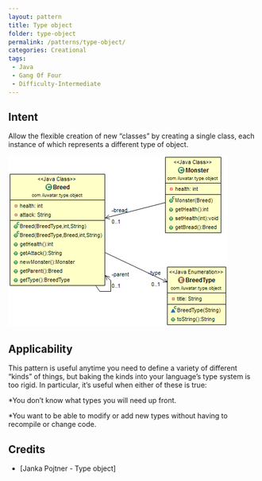 ```yaml
---
layout: pattern
title: Type object
folder: type-object
permalink: /patterns/type-object/
categories: Creational
tags:
 - Java
 - Gang Of Four
 - Difficulty-Intermediate
---
```


## Intent
Allow the flexible creation of new “classes” by creating a single class, each instance of which represents a different type of object.

![alt text](./etc/type-object.png "Type object")

## Applicability
This pattern is useful anytime you need to define a variety of different “kinds” of things, but baking the kinds into your language’s type system is too rigid. In particular, it’s useful when either of these is true:

*You don’t know what types you will need up front.

*You want to be able to modify or add new types without having to recompile or change code.

## Credits

* [Janka Pojtner - Type object]
